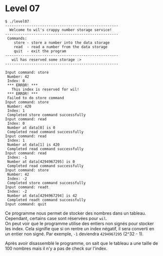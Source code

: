 # Level 07

```
$ ./level07
----------------------------------------------------
  Welcome to wil's crappy number storage service!
----------------------------------------------------
 Commands:
    store - store a number into the data storage
    read  - read a number from the data storage
    quit  - exit the program
----------------------------------------------------
   wil has reserved some storage :>
----------------------------------------------------

Input command: store
 Number: 42
 Index: 0
 *** ERROR! ***
   This index is reserved for wil!
 *** ERROR! ***
 Failed to do store command
Input command: store
 Number: 420
 Index: 1
 Completed store command successfully
Input command: read
 Index: 0
 Number at data[0] is 0
 Completed read command successfully
Input command: read
 Index: 1
 Number at data[1] is 420
 Completed read command successfully
Input command: read
 Index: -1
 Number at data[4294967295] is 0
 Completed read command successfully
Input command: store
 Number: 42
 Index: -2
 Completed store command successfully
Input command: readt
 Index: -2
 Number at data[4294967294] is 42
 Completed readt command successfully
Input command: quit
```
Ce programme nous permet de stocker des nombres dans un tableau. Cependant, certains case sont réservées pour `wil`.<br />
On peut voir que le programme utilise des entiers non signés pour stocker les index. Cela signifie que si on rentre un index négatif, il sera converti en un entier non signé. Par exemple, `-1` deviendra `4294967295` (2^32 - 1).

Après avoir disassemblé le programme, on sait que le tableau a une taille de 100 nombres mais il n'y a pas de check sur l'index.
